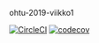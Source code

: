 ohtu-2019-viikko1

[![CircleCI](https://circleci.com/gh/tkiviharju/ohtu-2019-viikko1.svg?style=svg)](https://circleci.com/gh/tkiviharju/ohtu-2019-viikko1)
[![codecov](https://codecov.io/gh/tkiviharju/ohtu-2019-viikko1/branch/master/graph/badge.svg)](https://codecov.io/gh/tkiviharju/ohtu-2019-viikko1)
